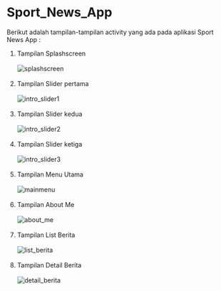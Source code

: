# Sport_News_App
Berikut adalah tampilan-tampilan activity yang ada pada aplikasi Sport News App :
1. Tampilan Splashscreen <br/> <br/>
![splashscreen](https://user-images.githubusercontent.com/43104066/49585469-07215800-f991-11e8-863e-9e7484cc254b.jpg) 
<br/> <br/>
2. Tampilan Slider pertama <br/> <br/>
![intro_slider1](https://user-images.githubusercontent.com/43104066/49585473-07b9ee80-f991-11e8-92b9-4455acc5979c.jpg)
<br/> <br/>
3. Tampilan Slider kedua <br/> <br/>
![intro_slider2](https://user-images.githubusercontent.com/43104066/49585474-08528500-f991-11e8-903d-6f2ccd355212.jpg)
<br/> <br/>
4. Tampilan Slider ketiga <br/> <br/>
![intro_slider3](https://user-images.githubusercontent.com/43104066/49585476-08528500-f991-11e8-9402-bbf41542d809.jpg)
<br/> <br/>
5. Tampilan Menu Utama <br/> <br/>
![mainmenu](https://user-images.githubusercontent.com/43104066/49585479-0983b200-f991-11e8-9594-656a22602f30.jpg)
<br/> <br/>
6. Tampilan About Me <br/> <br/>
![about_me](https://user-images.githubusercontent.com/43104066/49585470-07215800-f991-11e8-90b3-f736498e4ff5.jpg)
<br/> <br/>
7. Tampilan List Berita <br/> <br/>
![list_berita](https://user-images.githubusercontent.com/43104066/49585477-08eb1b80-f991-11e8-9531-3f2be111f9cb.jpg)
<br/> <br/>
8. Tampilan Detail Berita <br/> <br/>
![detail_berita](https://user-images.githubusercontent.com/43104066/49585472-07b9ee80-f991-11e8-9199-d4777295f484.jpg)
